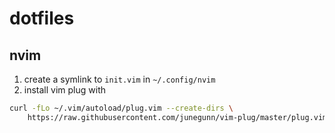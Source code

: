 # dotfiles

## nvim

1. create a symlink to `init.vim` in `~/.config/nvim`
2. install vim plug with

```sh
curl -fLo ~/.vim/autoload/plug.vim --create-dirs \
    https://raw.githubusercontent.com/junegunn/vim-plug/master/plug.vim
```
